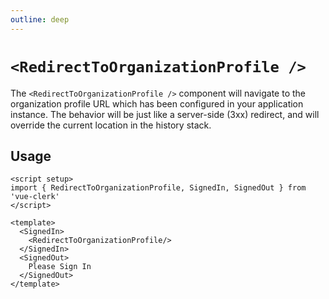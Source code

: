 ```yaml
---
outline: deep
---
```


# `<RedirectToOrganizationProfile />`

The `<RedirectToOrganizationProfile />` component will navigate to the organization profile URL which has been configured in your application instance. The behavior will be just like a server-side (3xx) redirect, and will override the current location in the history stack.

## Usage

```vue
<script setup>
import { RedirectToOrganizationProfile, SignedIn, SignedOut } from 'vue-clerk'
</script>

<template>
  <SignedIn>
    <RedirectToOrganizationProfile/>
  </SignedIn>
  <SignedOut>
    Please Sign In
  </SignedOut>
</template>
```
